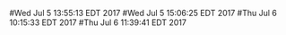 #Wed Jul  5 13:55:13 EDT 2017
#Wed Jul  5 15:06:25 EDT 2017
#Thu Jul  6 10:15:33 EDT 2017
#Thu Jul  6 11:39:41 EDT 2017
